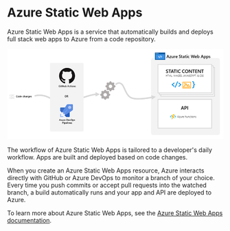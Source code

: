 # Azure Static Web Apps

Azure Static Web Apps is a service that automatically builds and deploys full stack web apps to Azure from a code repository.

![](./img/azure-static-web-apps-overview.png)

The workflow of Azure Static Web Apps is tailored to a developer's daily workflow. Apps are built and deployed based on code changes.

When you create an Azure Static Web Apps resource, Azure interacts directly with GitHub or Azure DevOps to monitor a branch of your choice. Every time you push commits or accept pull requests into the watched branch, a build automatically runs and your app and API are deployed to Azure.

To learn more about Azure Static Web Apps, see the [Azure Static Web Apps documentation](https://docs.microsoft.com/azure/static-web-apps/overview?WT.mc_id=aiml-99397-cxa).
